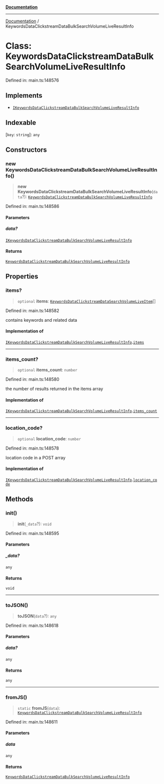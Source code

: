 [**Documentation**](../README.md)

***

[Documentation](../README.md) / KeywordsDataClickstreamDataBulkSearchVolumeLiveResultInfo

# Class: KeywordsDataClickstreamDataBulkSearchVolumeLiveResultInfo

Defined in: main.ts:148576

## Implements

- [`IKeywordsDataClickstreamDataBulkSearchVolumeLiveResultInfo`](../interfaces/IKeywordsDataClickstreamDataBulkSearchVolumeLiveResultInfo.md)

## Indexable

\[`key`: `string`\]: `any`

## Constructors

### new KeywordsDataClickstreamDataBulkSearchVolumeLiveResultInfo()

> **new KeywordsDataClickstreamDataBulkSearchVolumeLiveResultInfo**(`data`?): [`KeywordsDataClickstreamDataBulkSearchVolumeLiveResultInfo`](KeywordsDataClickstreamDataBulkSearchVolumeLiveResultInfo.md)

Defined in: main.ts:148586

#### Parameters

##### data?

[`IKeywordsDataClickstreamDataBulkSearchVolumeLiveResultInfo`](../interfaces/IKeywordsDataClickstreamDataBulkSearchVolumeLiveResultInfo.md)

#### Returns

[`KeywordsDataClickstreamDataBulkSearchVolumeLiveResultInfo`](KeywordsDataClickstreamDataBulkSearchVolumeLiveResultInfo.md)

## Properties

### items?

> `optional` **items**: [`KeywordsDataClickstreamDataSearchVolumeLiveItem`](KeywordsDataClickstreamDataSearchVolumeLiveItem.md)[]

Defined in: main.ts:148582

contains keywords and related data

#### Implementation of

[`IKeywordsDataClickstreamDataBulkSearchVolumeLiveResultInfo`](../interfaces/IKeywordsDataClickstreamDataBulkSearchVolumeLiveResultInfo.md).[`items`](../interfaces/IKeywordsDataClickstreamDataBulkSearchVolumeLiveResultInfo.md#items)

***

### items\_count?

> `optional` **items\_count**: `number`

Defined in: main.ts:148580

the number of results returned in the items array

#### Implementation of

[`IKeywordsDataClickstreamDataBulkSearchVolumeLiveResultInfo`](../interfaces/IKeywordsDataClickstreamDataBulkSearchVolumeLiveResultInfo.md).[`items_count`](../interfaces/IKeywordsDataClickstreamDataBulkSearchVolumeLiveResultInfo.md#items_count)

***

### location\_code?

> `optional` **location\_code**: `number`

Defined in: main.ts:148578

location code in a POST array

#### Implementation of

[`IKeywordsDataClickstreamDataBulkSearchVolumeLiveResultInfo`](../interfaces/IKeywordsDataClickstreamDataBulkSearchVolumeLiveResultInfo.md).[`location_code`](../interfaces/IKeywordsDataClickstreamDataBulkSearchVolumeLiveResultInfo.md#location_code)

## Methods

### init()

> **init**(`_data`?): `void`

Defined in: main.ts:148595

#### Parameters

##### \_data?

`any`

#### Returns

`void`

***

### toJSON()

> **toJSON**(`data`?): `any`

Defined in: main.ts:148618

#### Parameters

##### data?

`any`

#### Returns

`any`

***

### fromJS()

> `static` **fromJS**(`data`): [`KeywordsDataClickstreamDataBulkSearchVolumeLiveResultInfo`](KeywordsDataClickstreamDataBulkSearchVolumeLiveResultInfo.md)

Defined in: main.ts:148611

#### Parameters

##### data

`any`

#### Returns

[`KeywordsDataClickstreamDataBulkSearchVolumeLiveResultInfo`](KeywordsDataClickstreamDataBulkSearchVolumeLiveResultInfo.md)
